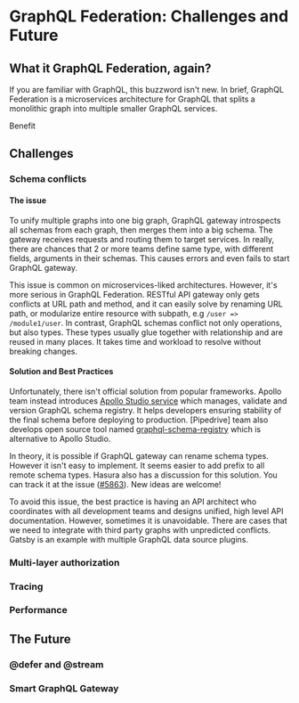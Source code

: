 # GraphQL Federation: Challenges and Future

## What it GraphQL Federation, again?

If you are familiar with GraphQL, this buzzword isn't new. In brief, GraphQL Federation is a microservices architecture for GraphQL that splits a monolithic graph into multiple smaller GraphQL services. 

Benefit

## Challenges

### Schema conflicts

#### The issue

To unify multiple graphs into one big graph, GraphQL gateway introspects all schemas from each graph, then merges them into a big schema. The gateway receives requests and routing them to target services. In really, there are chances that 2 or more teams define same type, with different fields, arguments in their schemas. This causes errors and even fails to start GraphQL gateway.

This issue is common on microservices-liked architectures. However, it's more serious in GraphQL Federation. RESTful API gateway only gets conflicts at URL path and method, and it can easily solve by renaming URL path, or modularize entire resource with subpath, e.g `/user => /module1/user`. In contrast, GraphQL schemas conflict not only operations, but also types. These types usually glue together with relationship and are reused in many places. It takes time and workload to resolve without breaking changes.

#### Solution and Best Practices

Unfortunately, there isn't official solution from popular frameworks. Apollo team instead introduces [Apollo Studio service](https://www.apollographql.com/docs/federation/managed-federation/overview/) which manages, validate and version GraphQL schema registry. It helps developers ensuring stability of the final schema before deploying to production. [Pipedrive] team also develops open source tool named [graphql-schema-registry](https://github.com/pipedrive/graphql-schema-registry) which is alternative to Apollo Studio.

In theory, it is possible if GraphQL gateway can rename schema types. However it isn't easy to implement. It seems easier to add prefix to all remote schema types. Hasura also has a discussion for this solution. You can track it at the issue ([#5863](https://github.com/hasura/graphql-engine/issues/5863)). New ideas are welcome!

To avoid this issue, the best practice is having an API architect who coordinates with all development teams and designs unified, high level API documentation. However, sometimes it is unavoidable. There are cases that we need to integrate with third party graphs with unpredicted conflicts. Gatsby is an example with multiple GraphQL data source plugins.

### Multi-layer authorization

### Tracing

### Performance

## The Future

### @defer and @stream

### Smart GraphQL Gateway
